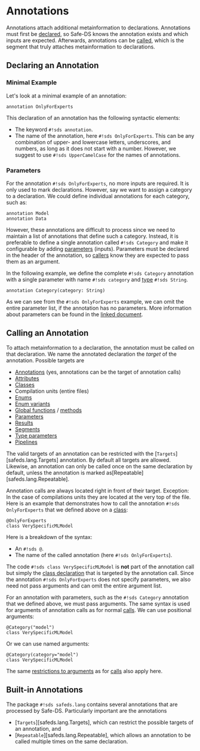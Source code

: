 # Annotations

Annotations attach additional metainformation to declarations. Annotations must first be [declared](#declaring-an-annotation), so Safe-DS knows the annotation exists and which inputs are expected. Afterwards, annotations can be [called](#calling-an-annotation), which is the segment that truly attaches metainformation to declarations.

## Declaring an Annotation

### Minimal Example

Let's look at a minimal example of an annotation:

```sds
annotation OnlyForExperts
```

This declaration of an annotation has the following syntactic elements:

- The keyword `#!sds annotation`.
- The name of the annotation, here `#!sds OnlyForExperts`. This can be any combination of upper- and lowercase letters, underscores, and numbers, as long as it does not start with a number. However, we suggest to use `#!sds UpperCamelCase` for the names of annotations.

### Parameters

For the annotation `#!sds OnlyForExperts`, no more inputs are required. It is only used to mark declarations. However, say we want to assign a category to a declaration. We could define individual annotations for each category, such as:

```sds
annotation Model
annotation Data
```

However, these annotations are difficult to process since we need to maintain a list of annotations that define such a category. Instead, it is preferable to define a single annotation called `#!sds Category` and make it configurable by adding [parameters][parameters] (inputs). Parameters must be declared in the header of the annotation, so [callers](#calling-an-annotation) know they are expected to pass them as an argument.

In the following example, we define the complete `#!sds Category` annotation with a single parameter with name `#!sds category` and [type][types] `#!sds String`.

```sds
annotation Category(category: String)
```

As we can see from the `#!sds OnlyForExperts` example, we can omit the entire parameter list, if the annotation has no parameters. More information about parameters can be found in the [linked document][parameters].

## Calling an Annotation

To attach metainformation to a declaration, the annotation must be called on that declaration. We name the annotated declaration the _target_ of the annotation. Possible targets are

- [Annotations](#declaring-an-annotation) (yes, annotations can be the target of annotation calls)
- [Attributes][attributes]
- [Classes][classes]
- Compilation units (entire files)
- [Enums][enums]
- [Enum variants][enum-variants]
- [Global functions][global-functions] / [methods][methods]
- [Parameters][parameters]
- [Results][results]
- [Segments][segments]
- [Type parameters][type-parameters]
- [Pipelines][pipelines]

The valid targets of an annotation can be restricted with the [`Targets`][safeds.lang.Targets] annotation. By default all targets are allowed. Likewise, an annotation can only be called once on the same declaration by default, unless the annotation is marked as[Repeatable][safeds.lang.Repeatable].

Annotation calls are always located right in front of their target. Exception: In the case of compilations units they are located at the very top of the file. Here is an example that demonstrates how to call the annotation `#!sds OnlyForExperts` that we defined above on a [class][classes]:

```sds hl_lines="1"
@OnlyForExperts
class VerySpecificMLModel
```

Here is a breakdown of the syntax:

- An `#!sds @`.
- The name of the called annotation (here `#!sds OnlyForExperts`).

The code `#!sds class VerySpecificMLModel` is **not** part of the annotation call but simply the [class declaration][classes] that is targeted by the annotation call. Since the annotation `#!sds OnlyForExperts` does not specify parameters, we also need not pass arguments and can omit the entire argument list.

For an annotation with parameters, such as the `#!sds Category` annotation that we defined above, we must pass arguments. The same syntax is used for arguments of annotation calls as for normal [calls][calls]. We can use positional arguments:

```sds hl_lines="1"
@Category("model")
class VerySpecificMLModel
```

Or we can use named arguments:

```sds hl_lines="1"
@Category(category="model")
class VerySpecificMLModel
```

The same [restrictions to arguments][argument-restrictions] as for [calls][calls] also apply here.

## Built-in Annotations

The package `#!sds safeds.lang` contains several annotations that are processed by Safe-DS. Particularly important are the annotations

- [`Targets`][safeds.lang.Targets], which can restrict the possible targets of an annotation, and
- [`Repeatable`][safeds.lang.Repeatable], which allows an annotation to be called multiple times on the same declaration.

[parameters]: parameters.md
[types]: types.md
[attributes]: classes.md#defining-attributes
[classes]: classes.md#defining-classes
[enums]: enumerations.md#declaring-an-enumeration
[enum-variants]: enumerations.md#enum-variants
[global-functions]: global-functions.md
[methods]: classes.md#defining-methods
[results]: parameters.md
[segments]: ../pipeline-language/segments.md
[type-parameters]: type-parameters.md
[pipelines]: ../pipeline-language/pipelines.md
[calls]: ../pipeline-language/expressions.md#calls
[argument-restrictions]: ../pipeline-language/expressions.md#restrictions-for-arguments
